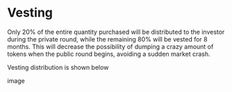 # Vesting

Only 20% of the entire quantity purchased will be distributed to the investor during the private round, while the remaining 80% will be vested for 8 months. This will decrease the possibility of dumping a crazy amount of tokens when the public round begins, avoiding a sudden market crash.

Vesting distribution is shown below









image



